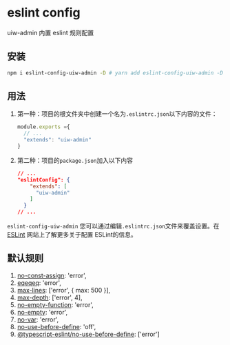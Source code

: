 # eslint config

uiw-admin 内置 eslint 规则配置

## 安装

```bash
npm i eslint-config-uiw-admin -D # yarn add eslint-config-uiw-admin -D
```

## 用法

1. 第一种：项目的根文件夹中创建一个名为`.eslintrc.json`以下内​​容的文件：

    ```js
    module.exports ={
      // ...
      "extends": "uiw-admin"
    }
    ```

2. 第二种：项目的`package.json`加入以下内容

    ```json
    // ...
    "eslintConfig": {
        "extends": [
          "uiw-admin"
        ]
      }
    // ...
    ```

`eslint-config-uiw-admin` 您可以通过编辑`.eslintrc.json`文件来覆盖设置。在 [ESLint](https://eslint.org/docs/user-guide/configuring) 网站上了解更多关于配置 ESLint的信息。

## 默认规则

 1. [no-const-assign](https://eslint.org/docs/rules/no-const-assign#no-const-assign): 'error',
 2. [eqeqeq](https://eslint.org/docs/rules/eqeqeq#eqeqeq): 'error',
 3. [max-lines](https://eslint.org/docs/rules/max-lines#max-lines): ['error', { max: 500 }],
 4. [max-depth](https://eslint.org/docs/rules/max-depth#max-depth): ['error', 4],
 5. [no-empty-function](https://eslint.org/docs/rules/no-empty-function#no-empty-function): 'error',
 6. [no-empty](https://eslint.org/docs/rules/no-empty#no-empty): 'error',
 7. [no-var](https://eslint.org/docs/rules/no-var#no-var): 'error',
 8. [no-use-before-define](https://eslint.org/docs/rules/no-use-before-define#no-use-before-define): 'off',
 9. [@typescript-eslint/no-use-before-define](https://github.com/typescript-eslint/typescript-eslint/blob/main/packages/eslint-plugin/src/rules/no-use-before-define.ts): ['error']